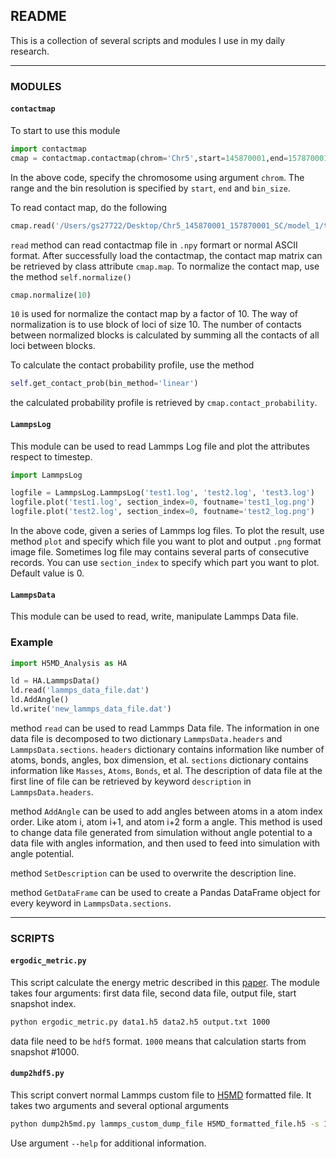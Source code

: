 ## README

This is a collection of several scripts and modules I use in my daily research.

-----

### MODULES

#### `contactmap`

To start to use this module

```python
import contactmap
cmap = contactmap.contactmap(chrom='Chr5',start=145870001,end=157870001,bin_size=1200)
```

In the above code, specify the chromosome using argument `chrom`. The range and the bin resolution is specified by `start`, `end` and `bin_size`.

To read contact map, do the following

```python
cmap.read('/Users/gs27722/Desktop/Chr5_145870001_157870001_SC/model_1/temp_dependence/analysis/CONTACTMAP/Chr5_T0.60_SC_traj_cmap_avg.npy')
```

`read` method can read contactmap file in `.npy` formart or normal ASCII format. After successfully load the contactmap, the contact map matrix can be retrieved by class attribute `cmap.map`. To normalize the contact map, use the method `self.normalize()`

```python
cmap.normalize(10)
```

`10` is used for normalize the contact map by a factor of 10. The way of normalization is to use block of loci of size 10. The number of contacts between normalized blocks is calculated by summing all the contacts of all loci between blocks.

To calculate the contact probability profile, use the method

```python
self.get_contact_prob(bin_method='linear')
```

the calculated probability profile is retrieved by `cmap.contact_probability`.


#### `LammpsLog`

This module can be used to read Lammps Log file and plot the attributes respect to timestep. 

```python
import LammpsLog

logfile = LammpsLog.LammpsLog('test1.log', 'test2.log', 'test3.log')
logfile.plot('test1.log', section_index=0, foutname='test1_log.png')
logfile.plot('test2.log', section_index=0, foutname='test2_log.png')
```

In the above code, given a series of Lammps log files. To plot the result, use method `plot` and specify which file you want to plot and output `.png` format image file. Sometimes log file may contains several parts of consecutive records. You can use `section_index` to specify which part you want to plot. Default value is 0.


#### `LammpsData`

This module can be used to read, write, manipulate Lammps Data file. 

### Example

```python
import H5MD_Analysis as HA

ld = HA.LammpsData()
ld.read('lammps_data_file.dat')
ld.AddAngle()
ld.write('new_lammps_data_file.dat')
```

method `read` can be used to read Lammps Data file. The information in one data file is decomposed to two dictionary `LammpsData.headers` and `LammpsData.sections`. `headers` dictionary contains information like number of atoms, bonds, angles, box dimension, et al. `sections` dictionary contains information like `Masses`, `Atoms`, `Bonds`, et al. The description of data file at the first line of file can be retrieved by keyword `description` in `LammpsData.headers`.

method `AddAngle` can be used to add angles between atoms in a atom index order. Like atom i, atom i+1, and atom i+2 form a angle. This method is used to change data file generated from simulation without angle potential to a data file with angles information, and then used to feed into simulation with angle potential.

method `SetDescription` can be used to overwrite the description line.

method `GetDataFrame` can be used to create a Pandas DataFrame object for every keyword in `LammpsData.sections`.


------

### SCRIPTS

#### `ergodic_metric.py`

This script calculate the energy metric described in this [paper](http://journals.aps.org/pra/abstract/10.1103/PhysRevA.39.3563). The module takes four arguments: first data file, second data file, output file, start snapshot index.

```bash
python ergodic_metric.py data1.h5 data2.h5 output.txt 1000
```

data file need to be `hdf5` format. `1000` means that calculation starts from snapshot #1000. 

#### `dump2hdf5.py`

This script convert normal Lammps custom file to [H5MD](http://nongnu.org/h5md/index.html) formatted file. It takes two arguments and several optional arguments

```bash
python dump2h5md.py lammps_custom_dump_file H5MD_formatted_file.h5 -s 100
```

Use argument `--help` for additional information.
